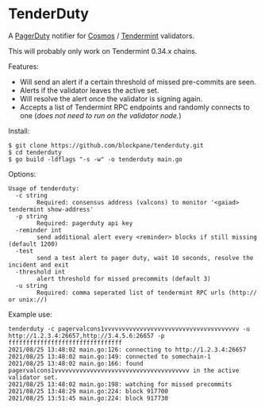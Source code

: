 # TenderDuty

A [PagerDuty](https://github.com/PagerDuty/go-pagerduty) notifier for [Cosmos](https://github.com/cosmos/cosmos-sdk) / [Tendermint](https://github.com/tendermint/tendermint) validators.

This will probably only work on Tendermint 0.34.x chains.

Features:

* Will send an alert if a certain threshold of missed pre-commits are seen.
* Alerts if the validator leaves the active set.
* Will resolve the alert once the validator is signing again.
* Accepts a list of Tendermint RPC endpoints and randomly connects to one (_does not need to run on the validator node._)

Install:

```shell
$ git clone https://github.com/blockpane/tenderduty.git
$ cd tenderduty
$ go build -ldflags "-s -w" -o tenderduty main.go
```

Options:

```
Usage of tenderduty:
  -c string
        Required: consensus address (valcons) to monitor '<gaiad> tendermint show-address'
  -p string
        Required: pagerduty api key
  -reminder int
        send additional alert every <reminder> blocks if still missing (default 1200)
  -test
        send a test alert to pager duty, wait 10 seconds, resolve the incident and exit
  -threshold int
        alert threshold for missed precommits (default 3)
  -u string
        Required: comma seperated list of tendermint RPC urls (http:// or unix://)
```

Example use:

```shell
tenderduty -c pagervalcons1vvvvvvvvvvvvvvvvvvvvvvvvvvvvvvvvvvvvvv -u http://1.2.3.4:26657,http://3.4.5.6:26657 -p ffffffffffffffffffffffffffffffff
2021/08/25 13:48:02 main.go:126: connecting to http://1.2.3.4:26657
2021/08/25 13:48:02 main.go:149: connected to somechain-1
2021/08/25 13:48:02 main.go:166: found pagervalcons1vvvvvvvvvvvvvvvvvvvvvvvvvvvvvvvvvvvvvv in the active validator set.
2021/08/25 13:48:02 main.go:198: watching for missed precommits
2021/08/25 13:48:29 main.go:224: block 917700
2021/08/25 13:51:45 main.go:224: block 917730
```